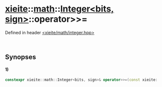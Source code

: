 # [xieite](../../../../../xieite.md)\:\:[math](../../../../../math.md)\:\:[Integer<bits, sign>](../../../../integer.md)\:\:operator>>=
Defined in header [<xieite/math/integer.hpp>](../../../../../../../include/xieite/math/integer.hpp)

&nbsp;

## Synopses
#### 1)
```cpp
constexpr xieite::math::Integer<bits, sign>& operator>>=(const xieite::math::Integer<bits, sign> positions) noexcept;
```
